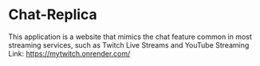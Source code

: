 # Chat-Replica
This application is a website that mimics the chat feature common in most streaming services, such as Twitch Live Streams and YouTube Streaming
Link: https://mytwitch.onrender.com/
